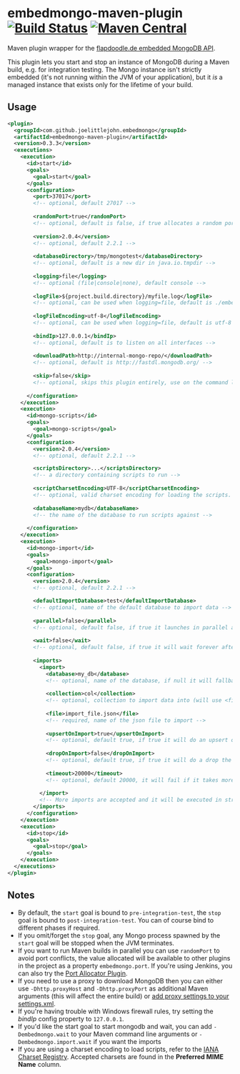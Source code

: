 embedmongo-maven-plugin [![Build Status](https://travis-ci.org/joelittlejohn/embedmongo-maven-plugin.png)](https://travis-ci.org/joelittlejohn/embedmongo-maven-plugin) [![Maven Central](https://maven-badges.herokuapp.com/maven-central/com.github.joelittlejohn.embedmongo/embedmongo-maven-plugin/badge.svg)](https://maven-badges.herokuapp.com/maven-central/com.github.joelittlejohn.embedmongo/embedmongo-maven-plugin)
=======================

Maven plugin wrapper for the [flapdoodle.de embedded MongoDB API](http://github.com/flapdoodle-oss/embedmongo.flapdoodle.de).

This plugin lets you start and stop an instance of MongoDB during a Maven build, e.g. for integration testing. The Mongo instance isn't strictly embedded (it's not running within the JVM of your application), but it _is_ a managed instance that exists only for the lifetime of your build.

Usage
-----

```xml
<plugin>
  <groupId>com.github.joelittlejohn.embedmongo</groupId>
  <artifactId>embedmongo-maven-plugin</artifactId>
  <version>0.3.3</version>
  <executions>
    <execution>
      <id>start</id>
      <goals>
        <goal>start</goal>
      </goals>
      <configuration>
        <port>37017</port>
        <!-- optional, default 27017 -->
        
        <randomPort>true</randomPort>
        <!-- optional, default is false, if true allocates a random port and overrides embedmongo.port -->
        
        <version>2.0.4</version>
        <!-- optional, default 2.2.1 -->
        
        <databaseDirectory>/tmp/mongotest</databaseDirectory>
        <!-- optional, default is a new dir in java.io.tmpdir -->
        
        <logging>file</logging>
        <!-- optional (file|console|none), default console -->
        
        <logFile>${project.build.directory}/myfile.log</logFile>
        <!-- optional, can be used when logging=file, default is ./embedmongo.log -->
        
        <logFileEncoding>utf-8</logFileEncoding>
        <!-- optional, can be used when logging=file, default is utf-8 -->
        
        <bindIp>127.0.0.1</bindIp>
        <!-- optional, default is to listen on all interfaces -->
        
        <downloadPath>http://internal-mongo-repo/</downloadPath>
        <!-- optional, default is http://fastdl.mongodb.org/ -->
        
        <skip>false</skip>
        <!-- optional, skips this plugin entirely, use on the command line like -Dembedmongo.skip -->
        
      </configuration>
    </execution>
    <execution>
      <id>mongo-scripts</id>
      <goals>
        <goal>mongo-scripts</goal>
      </goals>
      <configuration>
        <version>2.0.4</version>
        <!-- optional, default 2.2.1 -->

        <scriptsDirectory>...</scriptsDirectory>
        <!-- a directory containing scripts to run -->
        
        <scriptCharsetEncoding>UTF-8</scriptCharsetEncoding>
        <!-- optional, valid charset encoding for loading the scripts. Uses the underlying charset encoding of the platform if not assigned -->
        
        <databaseName>mydb</databaseName>
        <!-- the name of the database to run scripts against -->
        
      </configuration>
    </execution>
    <execution>
      <id>mongo-import</id>
      <goals>
        <goal>mongo-import</goal>
      </goals>
      <configuration>
        <version>2.0.4</version>
        <!-- optional, default 2.2.1 -->

        <defaultImportDatabase>test</defaultImportDatabase>
        <!-- optional, name of the default database to import data -->
        
        <parallel>false</parallel>
        <!-- optional, default false, if true it launches in parallel all imports -->
        
        <wait>false</wait>
        <!-- optional, default false, if true it will wait forever after it imports the data -->
        
        <imports>
          <import>
            <database>my_db</database>
            <!-- optional, name of the database, if null it will fallback to defaultImportDatabase -->
            
            <collection>col</collection>
            <!-- optional, collection to import data into (will use <file> to derive this otherwise) -->
            
            <file>import_file.json</file>
            <!-- required, name of the json file to import -->
            
            <upsertOnImport>true</upsertOnImport>
            <!-- optional, default true, if true it will do an upsert on each document imported -->
            
            <dropOnImport>false</dropOnImport>
            <!-- optional, default true, if true it will do a drop the collection before starts to import -->
            
            <timeout>20000</timeout>
            <!-- optional, default 20000, it will fail if it takes more than this time importing a file (time in millis) -->
            
          </import>
          <!-- More imports are accepted and it will be executed in strictly order (if parallel is not set) -->
        </imports>
      </configuration>
    </execution>
    <execution>
      <id>stop</id>
      <goals>
        <goal>stop</goal>
      </goals>
    </execution>
  </executions>
</plugin>
```

Notes
-----

* By default, the `start` goal is bound to `pre-integration-test`, the `stop` goal is bound to `post-integration-test`. You can of course bind to different phases if required.
* If you omit/forget the `stop` goal, any Mongo process spawned by the `start` goal will be stopped when the JVM terminates.
* If you want to run Maven builds in parallel you can use `randomPort` to avoid port conflicts, the value allocated will be available to other plugins in the project as a property `embedmongo.port`.
  If you're using Jenkins, you can also try the [Port Allocator Plugin](https://wiki.jenkins-ci.org/display/JENKINS/Port+Allocator+Plugin).
* If you need to use a proxy to download MongoDB then you can either use `-Dhttp.proxyHost` and `-Dhttp.proxyPort` as additional Maven arguments (this will affect the entire build) or [add proxy settings to your settings.xml](https://maven.apache.org/settings.html#Proxies).
* If you're having trouble with Windows firewall rules, try setting the _bindIp_ config property to `127.0.0.1`.
* If you'd like the start goal to start mongodb and wait, you can add `-Dembedmongo.wait` to your Maven command line arguments or `-Dembedmongo.import.wait` if you want the imports
* If you are using a charset encoding to load scripts, refer to the [IANA Charset Registry](http://www.iana.org/assignments/character-sets/character-sets.xhtml).  Accepted charsets are found in the __Preferred MIME Name__ column.
